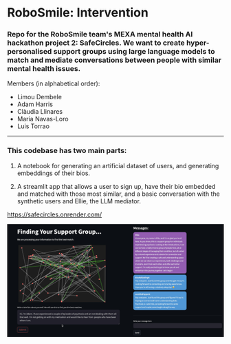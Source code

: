 # RoboSmile: Intervention

### Repo for the RoboSmile team's MEXA mental health AI hackathon project 2: SafeCircles. We want to create hyper-personalised support groups using large language models to match and mediate conversations between people with similar mental health issues. 

Members (in alphabetical order):
- Limou Dembele
- Adam Harris
- Clàudia Llinares
- María Navas-Loro
- Luis Torrao

------------------------

### This codebase has two main parts:

1) A notebook for generating an artificial dataset of users, and generating embeddings of their bios.


2) A streamlit app that allows a user to sign up, have their bio embedded and matched with those most similar, and a basic conversation with the synthetic users and Ellie, the LLM mediator. 

https://safecircles.onrender.com/


![alt text](Submission/display.png)
